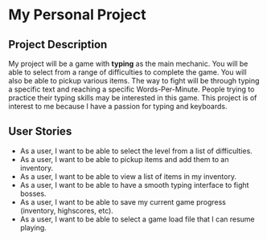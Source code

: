 # My Personal Project

## Project Description
My project will be a game with **typing** as the main mechanic. You will be able
to select from a range of difficulties to complete the game. You will also be able
to pickup various items. The way to fight will 
be through typing a specific text and reaching a specific Words-Per-Minute.
People trying to practice their typing skills may be interested in this game.
This project is of interest to me because I have a passion for typing and
keyboards.

## User Stories
- As a user, I want to be able to select the level from a list of difficulties.
- As a user, I want to be able to pickup items and add them to an inventory.
- As a user, I want to be able to view a list of items in my inventory.
- As a user, I want to be able to have a smooth typing interface to fight bosses.
- As a user, I want to be able to save my current game progress (inventory, highscores, etc).
- As a user, I want to be able to select a game load file that I can resume playing.

